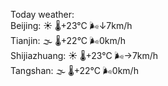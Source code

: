 Today weather:  
Beijing: ☀️ 🌡️+23°C 🌬️↓7km/h  
Tianjin: 🌫  🌡️+22°C 🌬️0km/h  
Shijiazhuang: ☀️ 🌡️+23°C 🌬️→7km/h  
Tangshan: 🌫  🌡️+22°C 🌬️0km/h  
